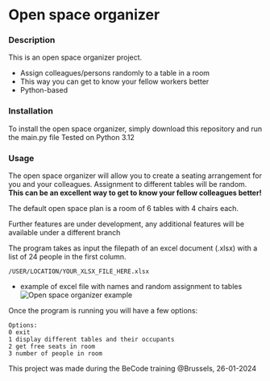 # Open space organizer

### Description
This is an open space organizer project.
- Assign colleagues/persons randomly to a table in a room
- This way you can get to know your fellow workers better
- Python-based

### Installation
To install the open space organizer, simply download this repository and run the main.py file
Tested on Python 3.12

### Usage
The open space organizer will allow you to create a seating arrangement for you and your colleagues.
Assignment to different tables will be random. **This can be an excellent way to get to know your fellow colleagues better!**

The default open space plan is a room of 6 tables with 4 chairs each. 

Further features are under development, any additional features will be available under a different branch 

The program takes as input the filepath of an excel document (.xlsx) with a list of 24 people in the first column.

```
/USER/LOCATION/YOUR_XLSX_FILE_HERE.xlsx
```

* example of excel file with names and random assignment to tables
![Open space organizer example](https://github.com/brain8d/openspace-organizer/assets/153182255/6cb2196e-31be-4b76-85fa-5741f21a6022)


Once the program is running you will have a few options:

```
Options: 
0 exit
1 display different tables and their occupants
2 get free seats in room
3 number of people in room
```


This project was made during the BeCode training @Brussels, 26-01-2024
 


